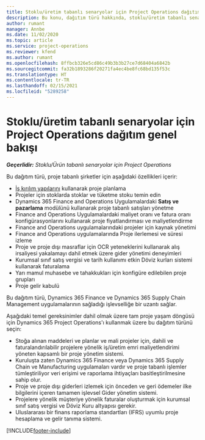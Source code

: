 ```yaml
---
title: Stoklu/üretim tabanlı senaryolar için Project Operations dağıtım genel bakışı
description: Bu konu, dağıtım türü hakkında, stoklu/üretim tabanlı senaryolar için Project Operations hakkında bilgi sağlar.
author: rumant
manager: Annbe
ms.date: 11/02/2020
ms.topic: article
ms.service: project-operations
ms.reviewer: kfend
ms.author: rumant
ms.openlocfilehash: 8ffbcb326e5cd86c49b3b3b27ce7d68404a6842b
ms.sourcegitcommit: fa32b1893286f20271fa4ec4be8fc68bd135f53c
ms.translationtype: HT
ms.contentlocale: tr-TR
ms.lasthandoff: 02/15/2021
ms.locfileid: "5289258"
---
```

# <a name="project-operations-for-stockedproduction-based-scenarios-deployment-overview"></a>Stoklu/üretim tabanlı senaryolar için Project Operations dağıtım genel bakışı

_**Geçerlidir:** Stoklu/Ürün tabanlı senaryolar için Project Operations_


Bu dağıtım türü, proje tabanlı şirketler için aşağıdaki özellikleri içerir:

- [İş kırılım yapılarını](work-breakdown-structures.md) kullanarak proje planlama
- Projeler için stoklarda stoklar ve tüketme stoku temin edin
- Dynamics 365 Finance and Operations Uygulamalardaki **Satış ve pazarlama** modülünü kullanarak proje tabanlı satışları yönetme
- Finance and Operations Uygulamalardaki maliyet oranı ve fatura oranı konfigürasyonlarını kullanarak proje fiyatlandırması ve maliyetlendirme
- Finance and Operations uygulamalarındaki projeler için kaynak yönetimi
- Finance and Operations uygulamalarında Proje ilerlemesi ve süresi izleme
- Proje ve proje dışı masraflar için OCR yeteneklerini kullanarak alış irsaliyesi yakalamayı dahil etmek üzere gider yönetimi deneyimleri
- Kurumsal sınıf satış vergisi ve tarih kullanımı etkin Döviz kurları sistemi kullanarak faturalama
- Yarı mamul muhasebe ve tahakkukları için konfigüre edilebilen proje grupları
- Proje gelir kabulü

Bu dağıtım türü, Dynamics 365 Finance ve Dynamics 365 Supply Chain Management uygulamalarının sağladığı işlevselliğe bir uzantı sağlar.

Aşağıdaki temel gereksinimler dahil olmak üzere tam proje yaşam döngüsü için Dynamics 365 Project Operations'ı kullanmak üzere bu dağıtım türünü seçin:

- Stoğa alınan maddeleri ve planlar ve mali projeler için, dahili ve faturalandırılabilir projelere yönelik iş/üretim emri maliyetlendirimi yöneten kapsamlı bir proje yönetim sistemi.
- Kuruluşta zaten Dynamics 365 Finance veya Dynamics 365 Supply Chain ve Manufacturing uygulamaları vardır ve proje tabanlı işlemler tümleştiriliyor veri erişimi ve raporlama ihtiyaçları basitleştirilmesine sahip olur.
- Proje ve proje dışı giderleri izlemek için önceden ve geri ödemeler ilke bilgilerini içeren tamamen işlevsel Gider yönetim sistemi.
- Projelere yönelik müşteriye yönelik faturalar oluşturmak için kurumsal sınıf satış vergisi ve Döviz Kuru altyapısı gerekir.
- Uluslararası bir finans raporlama standartları (IFRS) uyumlu proje hesaplama ve gelir tanıma sistemi.



[!INCLUDE[footer-include](../includes/footer-banner.md)]